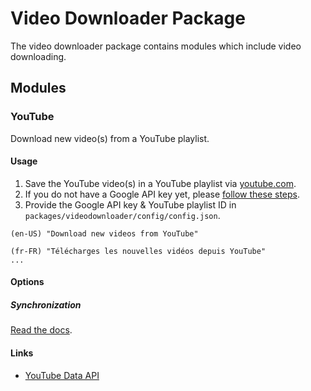 # Video Downloader Package

The video downloader package contains modules which include video downloading.

## Modules

### YouTube

Download new video(s) from a YouTube playlist.

#### Usage

1. Save the YouTube video(s) in a YouTube playlist via [youtube.com](https://www.youtube.com).
2. If you do not have a Google API key yet, please [follow these steps](https://developers.google.com/youtube/v3/getting-started).
3. Provide the Google API key & YouTube playlist ID in `packages/videodownloader/config/config.json`.

```
(en-US) "Download new videos from YouTube"

(fr-FR) "Télécharges les nouvelles vidéos depuis YouTube"
...
```

#### Options

##### Synchronization

[Read the docs](https://docs.getleon.ai/configuration#synchronizer).

#### Links

- [YouTube Data API](https://developers.google.com/youtube/v3/getting-started)
